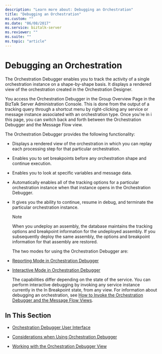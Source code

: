 ```yaml
---
description: "Learn more about: Debugging an Orchestration"
title: "Debugging an Orchestration"
ms.custom: ""
ms.date: "06/08/2017"
ms.service: biztalk-server
ms.reviewer: ""
ms.suite: ""
ms.topic: "article"
---
```

# Debugging an Orchestration
The Orchestration Debugger enables you to track the activity of a single orchestration instance on a shape-by-shape basis. It displays a rendered view of the orchestration created in the Orchestration Designer.  
  
 You access the Orchestration Debugger in the Group Overview Page in the BizTalk Server Administration Console.  This is done from the output of a tracking query through a shortcut menu by right-clicking any service or message instance associated with an orchestration type. Once you're in i this page, you can switch back and forth between the Orchestration Debugger and the Message Flow view.  
  
 The Orchestration Debugger provides the following functionality:  
  
- Displays a rendered view of the orchestration in which you can replay each processing step for that particular orchestration.  
  
- Enables you to set breakpoints before any orchestration shape and continue execution.  
  
- Enables you to look at specific variables and message data.  
  
- Automatically enables all of the tracking options for a particular orchestration instance when that instance opens in the Orchestration Debugger.  
  
- It gives you the ability to continue, resume in debug, and terminate the particular orchestration instance.  
  
  > [!NOTE]
  >  When you undeploy an assembly, the database maintains the tracking options and breakpoint information for the undeployed assembly. If you subsequently deploy the same assembly, the options and breakpoint information for that assembly are restored.  
  
  The two modes for using the Orchestration Debugger are:  
  
- [Reporting Mode in Orchestration Debugger](../core/reporting-mode-in-orchestration-debugger.md)  
  
- [Interactive Mode in Orchestration Debugger](../core/interactive-mode-in-orchestration-debugger.md)  
  
  The capabilities differ depending on the state of the service. You can perform interactive debugging by invoking any service instance currently in the In Breakpoint state, from any view. For information about debugging an orchestration, see [How to Invoke the Orchestration Debugger and the Message Flow Views](../core/how-to-invoke-the-orchestration-debugger-and-the-message-flow-views.md).  
  
## In This Section  
  
-   [Orchestration Debugger User Interface](../core/orchestration-debugger-user-interface.md)  
  
-   [Considerations when Using Orchestration Debugger](../core/considerations-when-using-orchestration-debugger.md)  
  
-   [Working with the Orchestration Debugger View](../core/working-with-the-orchestration-debugger-view.md)
